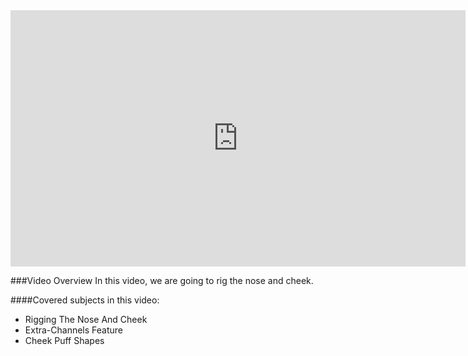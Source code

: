 <iframe width="728" height="409.5" src="https://www.youtube.com/embed/73oINOWLifY" frameborder="0" allow="accelerometer; autoplay; clipboard-write; encrypted-media; gyroscope; picture-in-picture" allowfullscreen></iframe>

###Video Overview
<font>
In this video, we are going to rig the nose and cheek.
</font>

####Covered subjects in this video:
* Rigging The Nose And Cheek
* Extra-Channels Feature
* Cheek Puff Shapes
